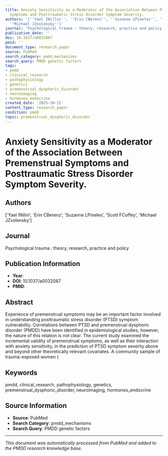 ```yaml
---
title: Anxiety Sensitivity as a Moderator of the Association Between Premenstrual
  Symptoms and Posttraumatic Stress Disorder Symptom Severity.
authors: '[''Yael INillni'', ''Erin CBerenz'', ''Suzanne LPineles'', ''Scott FCoffey'',
  ''Michael JZvolensky'']'
journal: 'Psychological trauma : theory, research, practice and policy'
publication_date: ''
doi: 10.1037/a0032087
pmid: ''
document_type: research_paper
source: PubMed
search_category: pmdd_mechanisms
search_query: PMDD genetic factors
tags:
- pmdd
- clinical_research
- pathophysiology
- genetics
- premenstrual_dysphoric_disorder
- neuroimaging
- hormones_endocrine
created_date: '2025-10-21'
content_type: research_paper
condition: pmdd
topic: premenstrual_dysphoric_disorder
---
```


# Anxiety Sensitivity as a Moderator of the Association Between Premenstrual Symptoms and Posttraumatic Stress Disorder Symptom Severity.

## Authors
['Yael INillni', 'Erin CBerenz', 'Suzanne LPineles', 'Scott FCoffey', 'Michael JZvolensky']

## Journal
Psychological trauma : theory, research, practice and policy

## Publication Information
- **Year**: 
- **DOI**: 10.1037/a0032087
- **PMID**: 

## Abstract
Experience of premenstrual symptoms may be an important factor involved in understanding posttraumatic stress disorder (PTSD) symptom vulnerability. Correlations between PTSD and premenstrual dysphoric disorder (PMDD) have been identified in epidemiological studies, however, the nature of this relation is not clear. The current study examined the incremental validity of premenstrual symptoms, as well as their interaction with anxiety sensitivity, in the prediction of PTSD symptom severity above and beyond other theoretically relevant covariates. A community sample of trauma-exposed women (

## Keywords
pmdd, clinical_research, pathophysiology, genetics, premenstrual_dysphoric_disorder, neuroimaging, hormones_endocrine

## Source Information
- **Source**: PubMed
- **Search Category**: pmdd_mechanisms
- **Search Query**: PMDD genetic factors

---
*This document was automatically processed from PubMed and added to the PMDD research knowledge base.*
